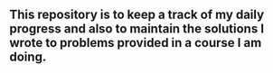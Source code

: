 ## This repository is to keep a track of my daily progress and also to maintain the solutions I wrote to problems provided in a course I am doing.
